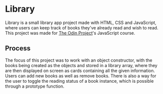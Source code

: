 # Library

Library is a small library app project made with HTML, CSS and JavaScript, where users can keep track of books they've already read and wish to read.
This project was made for [The Odin Project](https://github.com/TheOdinProject)'s JavaScript course.

## Process

The focus of this project was to work with an object constructor, with the books being created as the objects and stored in a library array, where they are then displayed on screen as cards containing all the given information. Users can add new books as well as remove books. There is also a way for the user to toggle the reading status of a book instance, which is possible through a prototype function.
